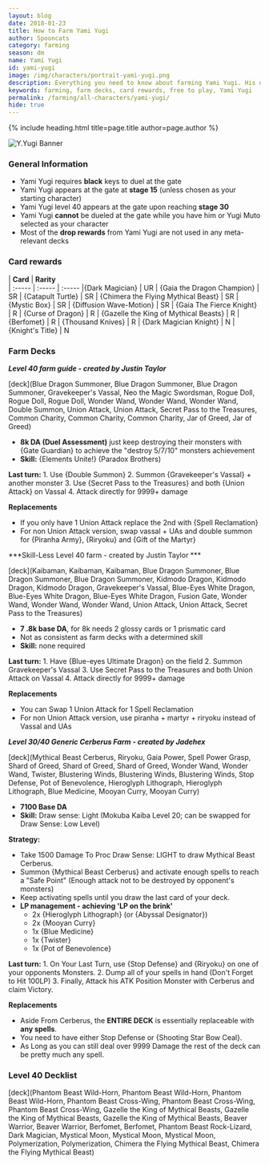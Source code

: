 ```yaml
---
layout: blog
date: 2018-01-23
title: How to Farm Yami Yugi
author: Spooncats
category: farming
season: dm
name: Yami Yugi
id: yami-yugi
image: /img/characters/portrait-yami-yugi.png
description: Everything you need to know about farming Yami Yugi. His decklists, card rewards, top level farm decks with strategy information and free to play card replacements. This article will help you farm Yami Yugi as efficient as possible.
keywords: farming, farm decks, card rewards, free to play, Yami Yugi
permalink: /farming/all-characters/yami-yugi/
hide: true
---
```


{% include heading.html title=page.title author=page.author %}

![Y.Yugi Banner](https://i.imgur.com/mIWSQNb.png)

### General Information
* Yami Yugi requires **black** keys to duel at the gate
* Yami Yugi appears at the gate at **stage 15** (unless chosen as your starting character)
* Yami Yugi level 40 appears at the gate upon reaching **stage 30**
* Yami Yugi **cannot** be dueled at the gate while you have him or Yugi Muto selected as your character
* Most of the **drop rewards** from Yami Yugi are not used in any meta-relevant decks
### Card rewards

| **Card** |  **Rarity**  
| :----- | :----- | :----- 
|{Dark Magician} | UR
| {Gaia the Dragon Champion} | SR
| {Catapult Turtle} | SR
| {Chimera the Flying Mythical Beast} | SR
| {Mystic Box} | SR
| {Diffusion Wave-Motion} | SR
| {Gaia The Fierce Knight} | R
| {Curse of Dragon} | R
| {Gazelle the King of Mythical Beasts} | R
| {Berfomet} | R
| {Thousand Knives} | R
| {Dark Magician Knight} | N
| {Knight's Title} | N

### Farm Decks
***Level 40 farm guide - created by Justin Taylor***

[deck](Blue Dragon Summoner, Blue Dragon Summoner, Blue Dragon Summoner, Gravekeeper's Vassal, Neo the Magic Swordsman, Rogue Doll, Rogue Doll, Rogue Doll, Wonder Wand, Wonder Wand, Wonder Wand, Double Summon, Union Attack, Union Attack, Secret Pass to the Treasures, Common Charity, Common Charity, Common Charity, Jar of Greed, Jar of Greed)

* **8k DA (Duel Assessment)** just keep destroying their monsters with {Gate Guardian} to achieve the "destroy 5/7/10" monsters achievement
* **Skill:** {Elements Unite!} (Paradox Brothers)

**Last turn:** 
		1. Use {Double Summon}
		2. Summon {Gravekeeper's Vassal} + another monster
		3. Use {Secret Pass to the Treasures} and both {Union Attack} on Vassal 
		4. Attack directly for 9999+ damage
	
**Replacements**
* If you only have 1 Union Attack replace the 2nd with {Spell Reclamation}
* For non Union Attack version, swap vassal + UAs and double summon for {Piranha Army}, {Riryoku} and {Gift of the Martyr}

***Skill-Less Level 40 farm - created by Justin Taylor ***

[deck](Kaibaman, Kaibaman, Kaibaman, Blue Dragon Summoner, Blue Dragon Summoner, Blue Dragon Summoner, Kidmodo Dragon, Kidmodo Dragon, Kidmodo Dragon, Gravekeeper's Vassal, Blue-Eyes White Dragon, Blue-Eyes White Dragon, Blue-Eyes White Dragon, Fusion Gate, Wonder Wand, Wonder Wand, Wonder Wand, Union Attack, Union Attack, Secret Pass to the Treasures)

* **7 .8k base DA**, for 8k needs 2 glossy cards or 1 prismatic card
* Not as consistent as farm decks with a determined skill
* **Skill:** none required

**Last turn:** 
		1. Have {Blue-eyes Ultimate Dragon} on the field
		2. Summon Gravekeeper's Vassal 
		3. Use Secret Pass to the Treasures and both Union Attack on Vassal 
		4. Attack directly for 9999+ damage
 
**Replacements**
* You can Swap 1 Union Attack for 1 Spell Reclamation
* For non Union Attack version, use piranha + martyr + riryoku instead of Vassal and UAs

***Level 30/40 Generic Cerberus Farm - created by Jadehex***

[deck](Mythical Beast Cerberus, Riryoku, Gaia Power, Spell Power Grasp, Shard of Greed, Shard of Greed, Shard of Greed, Wonder Wand, Wonder Wand, Twister, Blustering Winds, Blustering Winds, Blustering Winds, Stop Defense, Pot of Benevolence, Hieroglyph Lithograph, Hieroglyph Lithograph, Blue Medicine, Mooyan Curry, Mooyan Curry)

* **7100 Base DA**
* **Skill:** Draw sense: Light (Mokuba Kaiba Level 20; can be swapped for Draw Sense: Low Level)

**Strategy:**
* Take 1500 Damage To Proc Draw Sense: LIGHT to draw Mythical Beast Cerberus.
* Summon {Mythical Beast Cerberus} and activate enough spells to reach a "Safe Point" (Enough attack not to be destroyed by opponent's monsters)
* Keep activating spells until you draw the last card of your deck.
* **LP management - achieving 'LP on the brink'**
	* 2x {Hieroglyph Lithograph} (or {Abyssal Designator})
	* 2x {Mooyan Curry}
	* 1x {Blue Medicine}
	* 1x {Twister}
	* 1x {Pot of Benevolence}
	
**Last turn:** 
		1. On Your Last Turn, use {Stop Defense} and {Riryoku} on one of your opponents Monsters.
		2. Dump all of your spells in hand (Don't Forget to Hit 100LP)
		3. Finally, Attack his ATK Position Monster with Cerberus and claim Victory.

**Replacements**
* Aside From Cerberus, the **ENTIRE DECK** is essentially replaceable with **any spells**.
* You need to have either Stop Defense or {Shooting Star Bow Ceal}.
* As Long as you can still deal over 9999 Damage the rest of the deck can be pretty much any spell.

### Level 40 Decklist

[deck](Phantom Beast Wild-Horn, Phantom Beast Wild-Horn, Phantom Beast Wild-Horn, Phantom Beast Cross-Wing, Phantom Beast Cross-Wing, Phantom Beast Cross-Wing, Gazelle the King of Mythical Beasts, Gazelle the King of Mythical Beasts, Gazelle the King of Mythical Beasts, Beaver Warrior, Beaver Warrior, Berfomet, Berfomet, Phantom Beast Rock-Lizard, Dark Magician, Mystical Moon, Mystical Moon, Mystical Moon, Polymerization, Polymerization, Chimera the Flying Mythical Beast, Chimera the Flying Mythical Beast)
